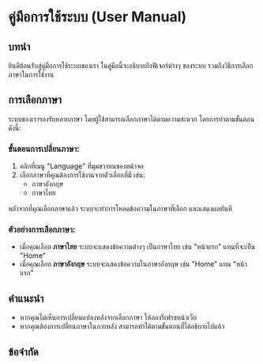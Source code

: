 # คู่มือการใช้ระบบ (User Manual)

## บทนำ
ยินดีต้อนรับสู่คู่มือการใช้ระบบของเรา ในคู่มือนี้จะอธิบายถึงฟีเจอร์ต่างๆ ของระบบ รวมถึงวิธีการเลือกภาษาในการใช้งาน

## การเลือกภาษา
ระบบของเรารองรับหลายภาษา โดยผู้ใช้สามารถเลือกภาษาได้ตามความสะดวก โดยการทำตามขั้นตอนดังนี้:

### ขั้นตอนการเปลี่ยนภาษา:
1. คลิกที่เมนู "Language" ที่มุมขวาบนของหน้าจอ
2. เลือกภาษาที่คุณต้องการใช้งานจากตัวเลือกที่มี เช่น:
   - ภาษาอังกฤษ
   - ภาษาไทย

หลังจากที่คุณเลือกภาษาแล้ว ระบบจะทำการโหลดข้อความในภาษาที่เลือก และแสดงผลทันที

### ตัวอย่างการเลือกภาษา:
- เมื่อคุณเลือก **ภาษาไทย** ระบบจะแสดงข้อความต่างๆ เป็นภาษาไทย เช่น "หน้าแรก" แทนที่จะเป็น "Home"
- เมื่อคุณเลือก **ภาษาอังกฤษ** ระบบจะแสดงข้อความในภาษาอังกฤษ เช่น "Home" แทน "หน้าแรก"

## คำแนะนำ
- หากคุณไม่เห็นการเปลี่ยนแปลงหลังจากเลือกภาษา ให้ลองรีเฟรชหน้าเว็บ
- หากคุณต้องการเปลี่ยนภาษาในภายหลัง สามารถทำได้ตามขั้นตอนที่ได้อธิบายไปแล้ว

## ข้อจำกัด

